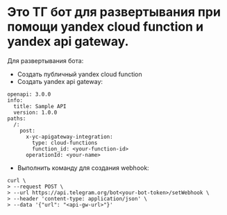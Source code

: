 # Это ТГ бот для развертывания при помощи yandex cloud function и yandex api gateway.

Для развертывания бота:
- Cоздать публичный yandex cloud function
- Создать yandex api gateway:
```
openapi: 3.0.0
info:
  title: Sample API
  version: 1.0.0
paths:
  /:
    post:
      x-yc-apigateway-integration:
        type: cloud-functions
        function_id: <your-function-id>
      operationId: <your-name>

```
- Выполнить команду для создания webhook:
```
curl \
> --request POST \
> --url https://api.telegram.org/bot<your-bot-token>/setWebhook \
> --header 'content-type: application/json' \
> --data '{"url": "<api-gw-url>"}'

```
